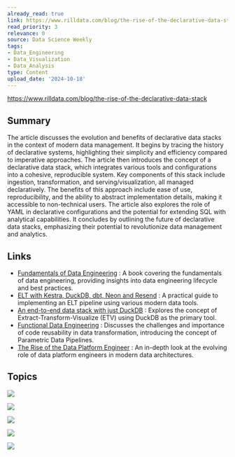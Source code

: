 ```yaml
---
already_read: true
link: https://www.rilldata.com/blog/the-rise-of-the-declarative-data-stack
read_priority: 3
relevance: 0
source: Data Science Weekly
tags:
- Data_Engineering
- Data_Visualization
- Data_Analysis
type: Content
upload_date: '2024-10-18'
---
```


https://www.rilldata.com/blog/the-rise-of-the-declarative-data-stack
## Summary

The article discusses the evolution and benefits of declarative data stacks in the context of modern data management. It begins by tracing the history of declarative systems, highlighting their simplicity and efficiency compared to imperative approaches. The article then introduces the concept of a declarative data stack, which integrates various tools and configurations into a cohesive, reproducible system. Key components of this stack include ingestion, transformation, and serving/visualization, all managed declaratively. The benefits of this approach include ease of use, reproducibility, and the ability to abstract implementation details, making it accessible to non-technical users. The article also explores the role of YAML in declarative configurations and the potential for extending SQL with analytical capabilities. It concludes by outlining the future of declarative data stacks, emphasizing their potential to revolutionize data management and analytics.
## Links

- [Fundamentals of Data Engineering](https://www.oreilly.com/library/view/fundamentals-of-data/9781098108298/) : A book covering the fundamentals of data engineering, providing insights into data engineering lifecycle and best practices.
- [ELT with Kestra, DuckDB, dbt, Neon and Resend](https://medium.pimpaudben.fr/elt-with-kestra-duckdb-dbt-neon-and-resend-5bfd62160190) : A practical guide to implementing an ELT pipeline using various modern data tools.
- [An end-to-end data stack with just DuckDB](https://www.linkedin.com/posts/archiesarrewood_an-end-to-end-data-stack-with-just-duckdb-activity-724536244854808385-ioK3/) : Explores the concept of Extract-Transform-Visualize (ETV) using DuckDB as the primary tool.
- [Functional Data Engineering](https://maximebeauchemin.medium.com/functional-data-engineering-a-modern-paradigm-for-batch-data-processing-2327ec32c42a) : Discusses the challenges and importance of code reusability in data transformation, introducing the concept of Parametric Data Pipelines.
- [The Rise of the Data Platform Engineer](https://dagster.io/blog/rise-of-the-data-platform-engineer) : An in-depth look at the evolving role of data platform engineers in modern data architectures.

## Topics

![](topics/Concept/Declarative%20Data%20Stack)

![](topics/Concept/Functional%20Data%20Engineering)

![](topics/Concept/Software%20Defined%20Asset)

![](topics/Concept/Semantic%20Layer)

![](topics/Concept/DataOps)